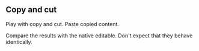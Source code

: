 ## Copy and cut

Play with copy and cut. Paste copied content.

Compare the results with the native editable. Don't expect that they behave identically.
